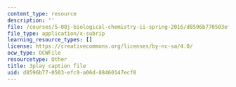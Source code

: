 ```yaml
---
content_type: resource
description: ''
file: /courses/5-08j-biological-chemistry-ii-spring-2016/d8596b770503efc9a06d88460147ecf8_Klw2POjgzVo.srt
file_type: application/x-subrip
learning_resource_types: []
license: https://creativecommons.org/licenses/by-nc-sa/4.0/
ocw_type: OCWFile
resourcetype: Other
title: 3play caption file
uid: d8596b77-0503-efc9-a06d-88460147ecf8
---
```

